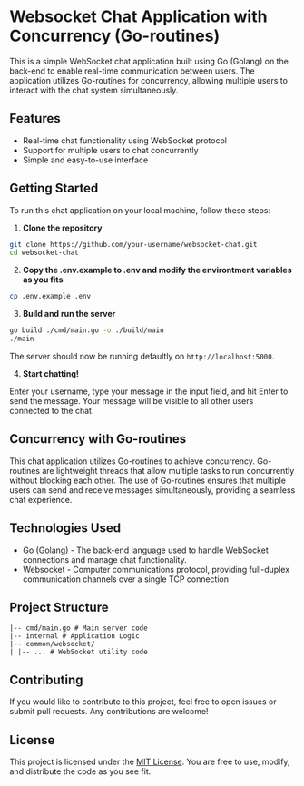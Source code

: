 # Websocket Chat Application with Concurrency (Go-routines)

This is a simple WebSocket chat application built using Go (Golang) on the back-end to enable real-time communication between users. The application utilizes Go-routines for concurrency, allowing multiple users to interact with the chat system simultaneously.

## Features

- Real-time chat functionality using WebSocket protocol
- Support for multiple users to chat concurrently
- Simple and easy-to-use interface

## Getting Started

To run this chat application on your local machine, follow these steps:

1. **Clone the repository**

```bash
git clone https://github.com/your-username/websocket-chat.git
cd websocket-chat
```
2. **Copy the .env.example to .env and modify the environtment variables as you fits**
```bash
cp .env.example .env
```

3. **Build and run the server**

```bash
go build ./cmd/main.go -o ./build/main
./main
```

The server should now be running defaultly on `http://localhost:5000`.

4. **Start chatting!**

Enter your username, type your message in the input field, and hit Enter to send the message. Your message will be visible to all other users connected to the chat.

## Concurrency with Go-routines

This chat application utilizes Go-routines to achieve concurrency. Go-routines are lightweight threads that allow multiple tasks to run concurrently without blocking each other. The use of Go-routines ensures that multiple users can send and receive messages simultaneously, providing a seamless chat experience.

## Technologies Used

- Go (Golang) - The back-end language used to handle WebSocket connections and manage chat functionality.
- Websocket - Computer communications protocol, providing full-duplex communication channels over a single TCP connection

## Project Structure
```
|-- cmd/main.go # Main server code
|-- internal # Application Logic
|-- common/websocket/
| |-- ... # WebSocket utility code
```
## Contributing

If you would like to contribute to this project, feel free to open issues or submit pull requests. Any contributions are welcome!

## License

This project is licensed under the [MIT License](LICENSE). You are free to use, modify, and distribute the code as you see fit.
